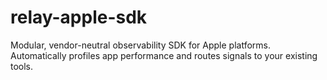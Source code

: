 # relay-apple-sdk
Modular, vendor-neutral observability SDK for Apple platforms. Automatically profiles app performance and routes signals to your existing tools.
